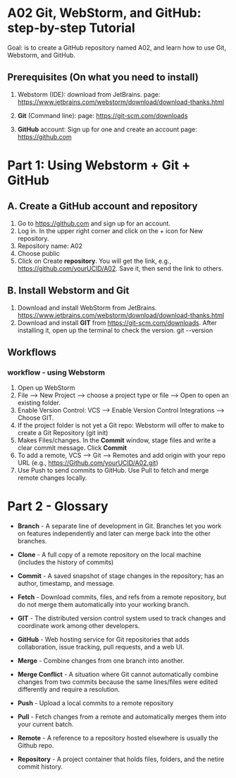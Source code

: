 # A02 Git, WebStorm, and GitHub: step-by-step Tutorial

Goal: is to create a GitHub repository named A02, and learn how to use Git, Webstorm, and GitHub.


## Prerequisites (On what you need to install)
1. Webstorm (IDE): download from JetBrains.
   page: https://www.jetbrains.com/webstorm/download/download-thanks.html 

2. **Git** (Command line): 
   page: https://git-scm.com/downloads

3. **GitHub** account: Sign up for one and create an account
   page: https://github.com


# Part 1: Using Webstorm + Git + GitHub

## A. Create a GitHub account and repository

1. Go to https://github.com and sign up for an account.
2. Log in. In the upper right corner and click on the + icon for New repository.
3. Repository name: A02
4. Choose public
5. Click on Create **repository**. You will get the link, e.g., https://github.com/yourUCID/A02. Save it, then send the link to others.

## B. Install Webstorm and Git
1. Download and install WebStorm from JetBrains.
   https://www.jetbrains.com/webstorm/download/download-thanks.html
2. Download and install **GIT** from https://git-scm.com/downloads. After installing it, open up the terminal to check the version.
   git --version

##  Workflows
### workflow - using Webstorm
1. Open up WebStorm
2. File --> New Project --> choose a project type or file --> Open to open an existing folder.
3. Enable Version Control: VCS --> Enable Version Control Integrations --> Choose GIT.
4. If the project folder is not yet a Git repo: Webstorm will offer to make to create a Git Repository (git init)
5. Makes Files/changes. In the **Commit** window, stage files and write a clear commit message. Click **Commit**
6. To add a remote, VCS --> Git --> Remotes and add origin with your repo URL (e.g., https://Github.com/yourUCID/A02.git)
7. Use Push to send commits to GitHub. Use Pull to fetch and merge remote changes locally.




# Part 2 - Glossary

* **Branch** - A separate line of development in Git. Branches let you work on features independently and later can merge back into the other branches.

* **Clone** - A full copy of a remote repository on the local machine (includes the history of commits) 

* **Commit** - A saved snapshot of stage changes in the repository; has an author, timestamp, and message. 

* **Fetch** - Download commits, files, and refs from a remote repository, but do not merge them automatically into your working branch. 

* **GIT** - The distributed version control system used to track changes and coordinate work among other developers.

* **GitHub** - Web hosting service for Git repositories that adds collaboration, issue tracking, pull requests, and a web UI.

* **Merge** - Combine changes from one branch into another. 

* **Merge Conflict** - A situation where Git cannot automatically combine changes from two commits because the same lines/files were edited differently and require a resolution. 

* **Push** - Upload a local commits to a remote repository 

* **Pull** - Fetch changes from a remote and automatically merges them into your current batch. 

* **Remote** - A reference to a repository hosted elsewhere is usually the Github repo.

* **Repository** - A project container that holds files, folders, and the netire commit history. 


